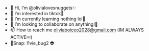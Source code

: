 - 👋 Hi, I’m @olivialovesnuggets✨
- 👀 I’m interested in tiktok💨
- 🌱 I’m currently learning nothing lol🫧
- 💞️ I’m looking to collaborate on anything!💯
- 📫 How to reach me oliviaboiceo2028@gmail.com (IM ALWAYS ACTIVE💤)
- 👻Snap: l1vie_bug2 👽
<!---
olivialovesnuggets/olivialovesnuggets is a ✨ special ✨ repository because its `README.md` (this file) appears on your GitHub profile.
You can click the Preview link to take a look at your changes.
--->
